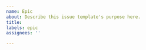 ```yaml
---
name: Epic
about: Describe this issue template's purpose here.
title: 
labels: epic
assignees: ''

---
```




